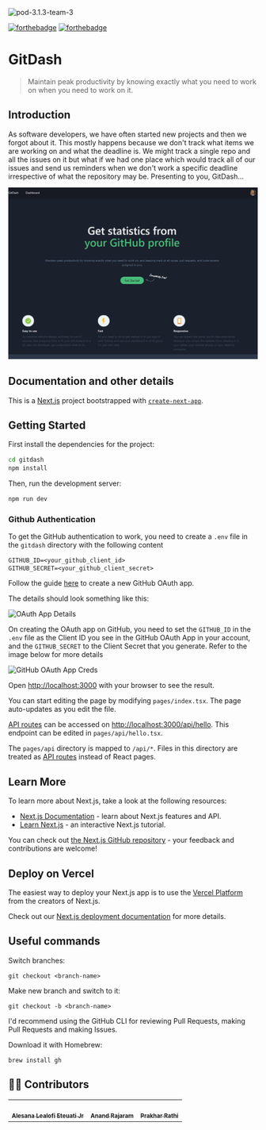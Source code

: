 
![pod-3.1.3-team-3](https://socialify.git.ci/MLH-Fellowship/pod-3.1.3-team-3/image?descriptionEditable=Maintain%20peak%20productivity%20by%20knowing%20exactly%20what%20you%20need%20to%20work%20on%20when%20you%20need%20to%20work%20on%20it.&font=Rokkitt&issues=1&language=1&owner=1&pattern=Brick%20Wall&pulls=1&stargazers=1&theme=Light)

[![forthebadge](https://forthebadge.com/images/badges/built-by-developers.svg)](https://forthebadge.com)
[![forthebadge](https://forthebadge.com/images/badges/made-with-javascript.svg)](https://forthebadge.com)
# GitDash 

> Maintain peak productivity by knowing exactly what you need to work on when you need to work on it. 

## Introduction

As software developers, we have often started new projects and then we forgot about it. This mostly happens because we don't track what items we are working on and what the deadline is. We might track a single repo and all the issues on it but what if we had one place which would track all of our issues and send us reminders when we don't work a specific deadline irrespective of what the repository may be. Presenting to you, GitDash...

![homepage](images/homepage.PNG?raw=True)

## Documentation and other details

This is a [Next.js](https://nextjs.org/) project bootstrapped with [`create-next-app`](https://github.com/vercel/next.js/tree/canary/packages/create-next-app).

## Getting Started

First install the dependencies for the project:

```bash
cd gitdash
npm install
```

Then, run the development server:

```bash
npm run dev
```

### Github Authentication

To get the GitHub authentication to work, you need to create a `.env` file in the `gitdash` directory with the following content

```
GITHUB_ID=<your_github_client_id>
GITHUB_SECRET=<your_github_client_secret>
```

Follow the guide [here](https://docs.github.com/en/developers/apps/building-oauth-apps/creating-an-oauth-app) to create a new GitHub OAuth app.

The details should look something like this:

![OAuth App Details](https://i.imgur.com/p2yQzuT.png)

On creating the OAuth app on GitHub, you need to set the `GITHUB_ID` in the `.env` file as the Client ID you see in the GitHub OAuth App in your account, and the `GITHUB_SECRET` to the Client Secret that you generate. Refer to the image below for more details

![GitHub OAuth App Creds](https://i.imgur.com/NurdT2w.png)

Open [http://localhost:3000](http://localhost:3000) with your browser to see the result.

You can start editing the page by modifying `pages/index.tsx`. The page auto-updates as you edit the file.

[API routes](https://nextjs.org/docs/api-routes/introduction) can be accessed on [http://localhost:3000/api/hello](http://localhost:3000/api/hello). This endpoint can be edited in `pages/api/hello.tsx`.

The `pages/api` directory is mapped to `/api/*`. Files in this directory are treated as [API routes](https://nextjs.org/docs/api-routes/introduction) instead of React pages.

## Learn More

To learn more about Next.js, take a look at the following resources:

- [Next.js Documentation](https://nextjs.org/docs) - learn about Next.js features and API.
- [Learn Next.js](https://nextjs.org/learn) - an interactive Next.js tutorial.

You can check out [the Next.js GitHub repository](https://github.com/vercel/next.js/) - your feedback and contributions are welcome!

## Deploy on Vercel

The easiest way to deploy your Next.js app is to use the [Vercel Platform](https://vercel.com/new?utm_medium=default-template&filter=next.js&utm_source=create-next-app&utm_campaign=create-next-app-readme) from the creators of Next.js.

Check out our [Next.js deployment documentation](https://nextjs.org/docs/deployment) for more details.



## Useful commands

Switch branches:
```
git checkout <branch-name>
```

Make new branch and switch to it:
```
git checkout -b <branch-name>
```

I'd recommend using the GitHub CLI for reviewing Pull Requests, making Pull Requests and making Issues.

Download it with Homebrew:
```
brew install gh
```

## 👨‍💻 Contributors 

<table>
  <tr>
    <td align="center"><a href="https://github.com/Green-Ranger11"><img src="https://avatars.githubusercontent.com/u/39209557?v=4" width="100px;" alt="" style="border-radius:50%"/><br /><sub><b>Alesana Lealofi Eteuati Jr
</b></sub></a><br /></td>
    <td align="center"><a href="https://github.com/anandrajaram21"><img src="https://avatars.githubusercontent.com/u/48560219?v=4" width="100px;" alt="" style="border-radius:50%"/><br /><sub><b>Anand Rajaram</b></sub></a><br /></td>
    <td align="center"><a href="https://github.com/prakharrathi25"><img src="https://avatars.githubusercontent.com/u/38958532?v=4" width="100px;" alt="" style="border-radius:50%"/><br /><sub><b>Prakhar Rathi</b></sub></a><br /></td>
  </tr>
</table>
